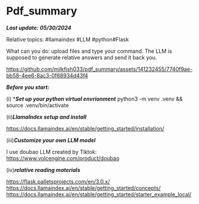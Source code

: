# Pdf_summary
***Last update: 05/30/2024***

Relative topics: #llamaindex #LLM #python#Flask

What can you do: upload files and type your command. The LLM is supposed to generate relative answers and send it back you. 


https://github.com/milkfish033/pdf_summary/assets/141232455/7740f9ae-bb58-4ee6-8ac3-0f68934d43f4



***Before you start:***

(i) ****Set up your python virtual envrionment***
python3 -m venv .venv && source .venv/bin/activate

(ii)***LlamaIndex setup and install***

https://docs.llamaindex.ai/en/stable/getting_started/installation/

(iii)***Customize your own LLM model***

I use doubao LLM created by Tiktok: https://www.volcengine.com/product/doubao

(iv)***relative reading materials***

https://flask.palletsprojects.com/en/3.0.x/
https://docs.llamaindex.ai/en/stable/getting_started/concepts/
https://docs.llamaindex.ai/en/stable/getting_started/starter_example_local/

